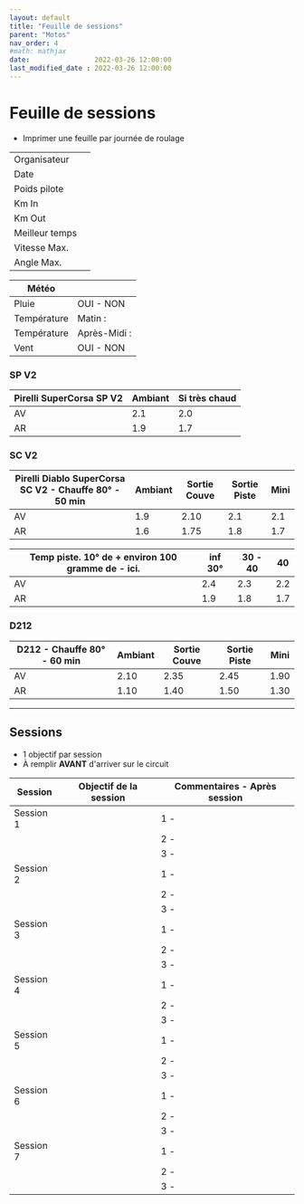 ```yaml
---
layout: default
title: "Feuille de sessions"
parent: "Motos"
nav_order: 4
#math: mathjax
date:                2022-03-26 12:00:00
last_modified_date : 2022-03-26 12:00:00
---
```


# Feuille de sessions

* Imprimer une feuille par journée de roulage

|                |                       |
|----------------|-----------------------|
| Organisateur   |                       |
| Date           |                       |
| Poids pilote   |                       |
| Km In          |                       |
| Km Out         |                       |
| Meilleur temps |                       |
| Vitesse Max.   |                       |
| Angle Max.     |                       |


| Météo          |                       |
|----------------|-----------------------|
| Pluie          | OUI - NON             |
| Température    | Matin :               |
| Température    | Après-Midi :          |
| Vent           | OUI - NON             |


### SP V2

| **Pirelli SuperCorsa SP V2**  | Ambiant | Si très chaud |
|-------------------------------|---------|---------------|
| AV                            | 2.1     | 2.0           |
| AR                            | 1.9     | 1.7           |

### SC V2

| **Pirelli Diablo SuperCorsa SC V2** - Chauffe 80° - 50 min | Ambiant | Sortie Couve | Sortie Piste | Mini |
|------------------------------------------------------------|---------|--------------|--------------|------|
| AV                                                         | 1.9     | 2.10         | 2.1          | 2.1  |
| AR                                                         | 1.6     | 1.75         | 1.8          | 1.7  |

| Temp piste. 10° de + environ 100 gramme de - ici. | inf 30° | 30 - 40 | 40   |
|---------------------------------------------------|---------|---------|------|
| AV                                                | 2.4     | 2.3     | 2.2  |
| AR                                                | 1.9     | 1.8     | 1.7  |


### D212

| **D212** - Chauffe 80° - 60 min | Ambiant | Sortie Couve | Sortie Piste | Mini |
|---------------------------------|---------|--------------|--------------|------|
| AV                              | 2.10    | 2.35         | 2.45         | 1.90 |
| AR                              | 1.10    | 1.40         | 1.50         | 1.30 |




---



## Sessions 
* 1 objectif par session 
* À remplir **AVANT** d'arriver sur le circuit


| Session   | Objectif de la session  | Commentaires - Après session |
|-----------|-------------------------|------------------------------|
| Session 1 |                         | 1 -                          |
|           |                         | 2 -                          |
|           |                         | 3 -                          |
| Session 2 |                         | 1 -                          |
|           |                         | 2 -                          |
|           |                         | 3 -                          |
| Session 3 |                         | 1 -                          |
|           |                         | 2 -                          |
|           |                         | 3 -                          |
| Session 4 |                         | 1 -                          |
|           |                         | 2 -                          |
|           |                         | 3 -                          |
| Session 5 |                         | 1 -                          |
|           |                         | 2 -                          |
|           |                         | 3 -                          |
| Session 6 |                         | 1 -                          |
|           |                         | 2 -                          |
|           |                         | 3 -                          |
| Session 7 |                         | 1 -                          |
|           |                         | 2 -                          |
|           |                         | 3 -                          |